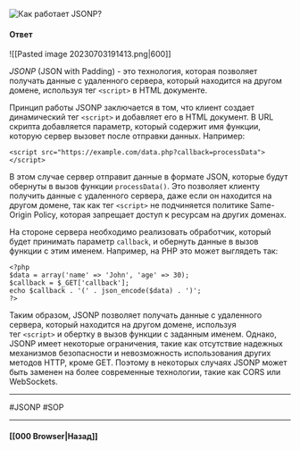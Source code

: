 ![Как работает `JSONP`?](https://youtu.be/trriSYNrHw4?t=178)

#### Ответ

![[Pasted image 20230703191413.png|600]]

*JSONP* (JSON with Padding) - это технология, которая позволяет получать данные с удаленного сервера, который находится на другом домене, используя тег `<script>` в HTML документе.

Принцип работы JSONP заключается в том, что клиент создает динамический тег `<script>` и добавляет его в HTML документ. В URL скрипта добавляется параметр, который содержит имя функции, которую сервер вызовет после отправки данных. Например:

```
<script src="https://example.com/data.php?callback=processData"></script>
```

В этом случае сервер отправит данные в формате JSON, которые будут обернуты в вызов функции `processData()`. Это позволяет клиенту получить данные с удаленного сервера, даже если он находится на другом домене, так как тег `<script>` не подчиняется политике Same-Origin Policy, которая запрещает доступ к ресурсам на других доменах.

На стороне сервера необходимо реализовать обработчик, который будет принимать параметр `callback`, и обернуть данные в вызов функции с этим именем. Например, на PHP это может выглядеть так:

```
<?php
$data = array('name' => 'John', 'age' => 30);
$callback = $_GET['callback'];
echo $callback . '(' . json_encode($data) . ')';
?>
```

Таким образом, JSONP позволяет получать данные с удаленного сервера, который находится на другом домене, используя тег `<script>` и обертку в вызов функции с заданным именем. Однако, JSONP имеет некоторые ограничения, такие как отсутствие надежных механизмов безопасности и невозможность использования других методов HTTP, кроме GET. Поэтому в некоторых случаях JSONP может быть заменен на более современные технологии, такие как CORS или WebSockets.

___
#JSONP #SOP

___

#### [[000 Browser|Назад]]